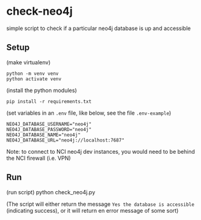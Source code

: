 # check-neo4j

simple script to check if a particular neo4j database is up and accessible

## Setup
(make virtualenv)
```
python -m venv venv
python activate venv
```

(install the python modules)
```
pip install -r requirements.txt
```

(set variables in an `.env` file, like below, see the file `.env-example`)
```
NEO4J_DATABASE_USERNAME="neo4j"
NEO4J_DATABASE_PASSWORD="neo4j"
NEO4J_DATABASE_NAME="neo4j"
NEO4J_DATABASE_URL="neo4j://localhost:7687"
```

Note: to connect to NCI neo4j dev instances, you would need to be behind the NCI firewall (i.e. VPN)

## Run
(run script)
python check_neo4j.py

(The script will either return the message `Yes the database is accessible` (indicating success), 
or it will return en error message of some sort)
